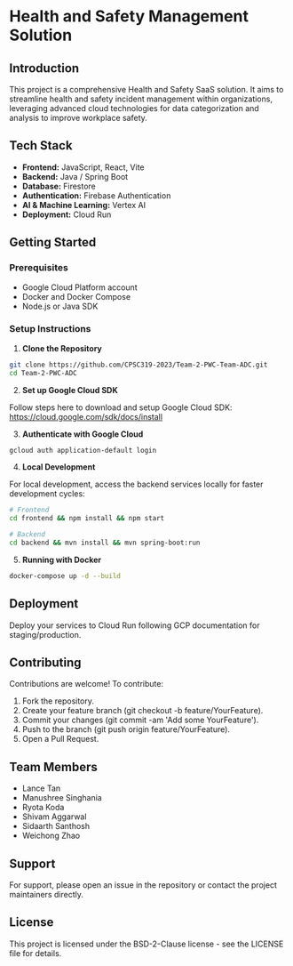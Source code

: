 # Health and Safety Management Solution

## Introduction

This project is a comprehensive Health and Safety SaaS solution. It aims to streamline health and safety incident management within organizations, leveraging advanced cloud technologies for data categorization and analysis to improve workplace safety.

## Tech Stack

- **Frontend:** JavaScript, React, Vite
- **Backend:** Java / Spring Boot
- **Database:** Firestore
- **Authentication:** Firebase Authentication
- **AI & Machine Learning:** Vertex AI
- **Deployment:** Cloud Run

## Getting Started

### Prerequisites

- Google Cloud Platform account
- Docker and Docker Compose
- Node.js or Java SDK

### Setup Instructions

1. **Clone the Repository**

```bash
git clone https://github.com/CPSC319-2023/Team-2-PWC-Team-ADC.git
cd Team-2-PWC-ADC
```

2. **Set up Google Cloud SDK**

Follow steps here to download and setup Google Cloud SDK: https://cloud.google.com/sdk/docs/install

3. **Authenticate with Google Cloud**

```bash
gcloud auth application-default login
```

4. **Local Development**

For local development, access the backend services locally for faster development cycles:

```bash
# Frontend
cd frontend && npm install && npm start

# Backend
cd backend && mvn install && mvn spring-boot:run
```

5. **Running with Docker**

```bash
docker-compose up -d --build
```

## Deployment
Deploy your services to Cloud Run following GCP documentation for staging/production.

## Contributing
Contributions are welcome! To contribute:

1. Fork the repository.
2. Create your feature branch (git checkout -b feature/YourFeature).
3. Commit your changes (git commit -am 'Add some YourFeature').
4. Push to the branch (git push origin feature/YourFeature).
5. Open a Pull Request.

## Team Members
- Lance Tan
- Manushree Singhania
- Ryota Koda
- Shivam Aggarwal
- Sidaarth Santhosh
- Weichong Zhao

## Support
For support, please open an issue in the repository or contact the project maintainers directly.

## License
This project is licensed under the BSD-2-Clause license - see the LICENSE file for details.
